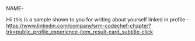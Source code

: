 NAME-

Hii this is a sample shown to you for writing about yourself
linked in profile -https://www.linkedin.com/company/srm-codechef-chapter?trk=public_profile_experience-item_result-card_subtitle-click